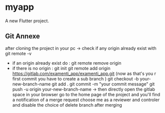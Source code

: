 # myapp

A new Flutter project.

## Git Annexe 
after cloning the project in your pc 
-> check if any origin already exist with git remote -v
+ if an origin already exist do : git remote remove origin  
+ if there is no origin : 
git init 
git remote add origin https://gitlab.com/examenti_app/examenti_app.git
(now as that's you r first commit you have to create a sub branch )
git checkout -b your-new-branch-name
git add .
git commit -m "your commit message"
git push -u origin your-new-branch-name
-> then directly open the gitlab space in your browser go to the home page of the project and you'll find a notification of a merge request 
choose me as a reviewer and controler and disable the choice of delete branch after merging 



